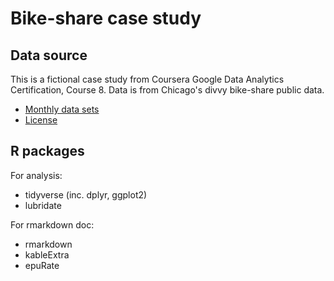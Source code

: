 # Bike-share case study

## Data source
This is a fictional case study from Coursera Google Data Analytics Certification, Course 8. Data is from Chicago's divvy bike-share public data. 

- [Monthly data sets](https://divvy-tripdata.s3.amazonaws.com/index.html)
- [License](https://www.divvybikes.com/data-license-agreement)


## R packages
For analysis:
- tidyverse (inc. dplyr, ggplot2)
- lubridate 

For rmarkdown doc:
- rmarkdown
- kableExtra
- epuRate